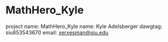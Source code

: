 # MathHero_Kyle
project name: MathHero_Kyle
name: Kyle Adelsberger
dawgtag: siu853543670
email: xerxesman@siu.edu